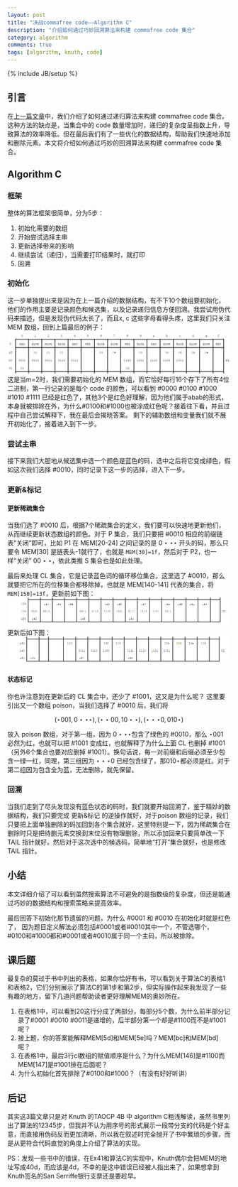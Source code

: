 ```yaml
---
layout: post
title: "决战commafree code——Algorithm C"
description: "介绍如何通过巧妙回溯算法来构建 commafree code 集合"
category: algorithm
comments: true
tags: [algorithm, knuth, code]
---
```


{% include JB/setup %}

## 引言
在[上一篇文章](/2024/11/commafree-code-gen.html)中，我们介绍了如何通过递归算法来构建 commafree code 集合。这种方法的缺点是，当集合中的 code 数量增加时，递归的复杂度呈指数上升，导致算法的效率降低。但在最后我们有了一些优化的数据结构，帮助我们快速地添加和删除元素。本文将介绍如何通过巧妙的回溯算法来构建 commafree code 集合。
<!--more-->

## Algorithm C
### 框架
整体的算法框架很简单，分为5步：
1. 初始化需要的数组
2. 开始尝试选择主串
3. 更新选择带来的影响
4. 继续尝试（递归），当需要打印结果时，就打印
5. 回溯


### 初始化
这一步单独提出来是因为在上一篇介绍的数据结构，有不下10个数组要初始化，他们的作用主要是记录颜色和候选集，以及记录递归信息方便回溯。我尝试用伪代码来描述，但是发现伪代码太长了，而且x, c 这些字母看得头疼，这里我们只关注 MEM 数组，回到上篇最后的例子：![alt text](/images/commafree-ex.png)
这是当m=2时，我们需要初始化的 MEM 数组，而它恰好每行16个存下了所有4位二进制，第一行记录的是每个 code 的颜色，可以看到 #0000 #0100 #1000 #1010 #1111 已经是红色了，其他3个是红色好理解，因为他们属于abab的形式，本身就被排除在外，为什么#0100和#1000也被涂成红色呢？接着往下看，并且过程中自己尝试解释下，我在最后会揭晓答案。
剩下的辅助数组和变量我们就不展开初始化了，接着进入到下一步。

### 尝试主串
接下来我们大胆地从候选集中选一个颜色是蓝色的码，选中之后将它变成绿色，假如这次我们选择 #0010，同时记录下这一步的选择，进入下一步。

### 更新&标记
#### 更新稀疏集合
当我们选了 #0010 后，根据7个稀疏集合的定义，我们要可以快速地更新他们，从而继续更新状态数组的颜色。对于 P 集合，我们只要把 #0010 相应的前缀链表“关闭”即可，比如 P1 在 MEM[20-24] 之间记录的是 $0\star \star \star$ 开头的码，那么只要令 MEM[30] 是链表头-1就行了，也就是 `MEM[30]=1f`，然后对于 P2，也一样“关闭” $00\star \star$，依此类推 S 集合也是如此处理。

最后来处理 CL 集合，它是记录蓝色词的循环移位集合，这里选了 #0010，那么就要把它所在的位移集合都移除掉，也就是 MEM[140-141] 代表的集合，将 `MEM[150]=13f`，更新前如下图：
![before cl](/images/commafree-before_cl.png)
更新后如下图：
![after cl](/images/commafree-after_cl.png)
#### 状态标记
你也许注意到在更新后的 CL 集合中，还少了 #1001，这又是为什么呢？
这里要引出又一个数组 poison，当我们选择了 #0010 后，我们将

$$(\star001, 0\star \star \star), (\star \star00,10\star \star), (\star \star \star 0,010\star)$$

放入 poison 数组，对于第一组，因为 $0\star \star \star$包含了绿色的 #0010，那么 $\star001$ 必然为红，也就可以把 #1001 变成红，也就解释了为什么上面 CL 也删掉 #1001（另外6个集合也要对应删掉 #1001）。换句话说，每一对前缀和后缀必须至少包含一绿一红，同理，第三组因为 $\star \star \star0$ 已经包含绿了，那$010\star$都必须是红。对于第二组因为包含全为蓝，无法删除，就先保留。


### 回溯
当我们走到了尽头发现没有蓝色状态的码时，我们就要开始回溯了，鉴于精妙的数据结构，我们只要完成 更新&标记 的逆操作就好，对于poison 数组的记录，我们只要把上面单独删除的码加回到各个集合就好，这里特别提一下，因为稀疏集合在删除时只是把待删元素交换到末位没有物理删除，所以添加回来只要简单改一下 TAIL 指针就好。然后对于这次选中的候选码，简单地“打开”集合就好，也是修改 TAIL 指针。


## 小结
本文详细介绍了可以看到虽然搜索算法不可避免的是指数级的复杂度，但还是能通过巧妙的数据结构和搜索策略来提高效率。

最后回答下初始化那节遗留的问题，为什么 #0001 和 #0010 在初始化时就是红色了，
因为题目定义解法必须包括#0001或者#0010其中一个，不管选哪个，#0100和#1000都和#0001或者#0010属于同一个主码，所以被排除。
## 课后题
最复杂的莫过于书中列出的表格，如果你恰好有书，可以看到关于算法C的表格1和表格2，它们分别展示了算法C的第1步和第2步，但实际操作起来我发现了一些有趣的地方，留下几道问题帮助读者更好理解MEM的奥妙所在。
1. 在表格1中，可以看到20这行分成了两部分，每部分5个数，为什么前半部分记录了#0001 #0010 #0011是递增的，后半部分第一个却是#1100而不是#1001呢？
2. 接上题，你的答案能解释MEM[5d]和MEM[5e]吗？MEM[bc]和MEM[bd]呢？
3. 在表格1中，最后3行cl数组的赋值顺序是什么？为什么MEM[146]是#1100而MEM[147]是#1001排在后面呢？
4. 为什么初始化首先排除了#0100和#1000？（有没有好好听讲）

## 后记
其实这3篇文章只是对 Knuth 的TAOCP 4B 中 algorithm C粗浅解读，虽然书里列出了算法的12345步，但我并不认为用序号的形式展示一段带分支的代码是个好主意，而直接用伪码反而更加清晰，所以我在叙述时完全抛开了书中繁琐的步骤，而是从更符合代码直觉的角度上介绍了算法的实现。

PS：发现一些书中的错误，在Ex41和算法C的实现中，Knuth偶尔会把MEM的地址写成40d，而应该是4d，不幸的是这中错误已经被人指出来了，如果想拿到Knuth签名的San Serriffe银行支票还是要趁早。
